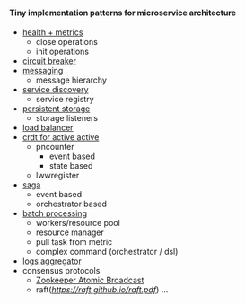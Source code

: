 #### Tiny implementation patterns for microservice architecture

- [health + metrics](\discovery\README.md#health-metrics)
    - close operations
    - init operations
- [circuit breaker](discovery\README.md#circuit-breaker)    
- [messaging](\messages\README.md)
    - message hierarchy
- [service discovery](\discovery\README.md#service-discovery)
   - service registry
- [persistent storage](\discovery\README.md#persistence-storage)
  - storage listeners
- [load balancer](\discovery\README.md#load-balancer)
- [crdt for active active](\crdt-service\README.md)
    - pncounter
        - event based
        - state based
    - lwwregister
- [saga](\saga-services\README.md)
    - event based
    - orchestrator based
- [batch processing](\batch-processing\README.md) 
    - workers/resource pool
    - resource manager
    - pull task from metric
    - complex command (orchestrator / dsl)
- [logs aggregator](\log-aggregator-service\README.md)
- consensus protocols
    - [Zookeeper Atomic Broadcast](\zab\README.md)
    - raft(*https://raft.github.io/raft.pdf*) ... 

